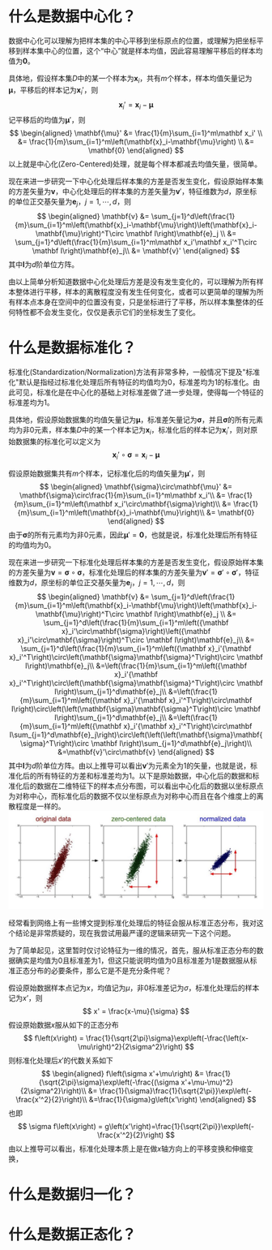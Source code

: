 # 什么是数据中心化？

数据中心化可以理解为把样本集的中心平移到坐标原点的位置，或理解为把坐标平移到样本集中心的位置，这个“中心”就是样本均值，因此容易理解平移后的样本均值为$\mathbf{0}$。

具体地，假设样本集$D$中的某一个样本为$\mathbf{x}_i$，共有$m$个样本，样本均值矢量记为$\mathbf{\mu}$，平移后的样本记为$\mathbf x_i'$，则
$$
\mathbf x_i' = \mathbf{x}_i-\boldsymbol{\mu}
$$
记平移后的均值为$\mathbf{\mu}'$，则
$$
\begin{aligned}
\mathbf{\mu}' &= \frac{1}{m}\sum_{i=1}^m\mathbf x_i' \\
&= \frac{1}{m}\sum_{i=1}^m\left(\mathbf{x}_i-\mathbf{\mu}\right) \\
&= \mathbf{0}
\end{aligned}
$$
以上就是中心化(Zero-Centered)处理，就是每个样本都减去均值矢量，很简单。

现在来进一步研究一下中心化处理后样本集的方差是否发生变化，假设原始样本集的方差矢量为$\mathbf{v}$，中心化处理后的样本集的方差矢量为$\mathbf{v}'$，特征维数为$d$，原坐标的单位正交基矢量为$\mathbf{e}_j$，$j=1,\cdots,d$，则
$$
\begin{aligned}
\mathbf{v} &= \sum_{j=1}^d\left(\frac{1}{m}\sum_{i=1}^m\left(\mathbf{x}_i-\mathbf{\mu}\right)\left(\mathbf{x}_i-\mathbf{\mu}\right)^T\circ \mathbf I\right)\mathbf{e}_j \\
&= \sum_{j=1}^d\left(\frac{1}{m}\sum_{i=1}^m\mathbf x_i'\mathbf x_i'^T\circ \mathbf I\right)\mathbf{e}_j\\
&= \mathbf{v}'
\end{aligned}
$$
其中$\mathbf I$为$d$阶单位方阵。

由以上简单分析知道数据中心化处理后方差是没有发生变化的，可以理解为所有样本整体进行平移，样本的离散程度没有发生任何变化，或者可以更简单的理解为所有样本点本身在空间中的位置没有变，只是坐标进行了平移，所以样本集整体的任何特性都不会发生变化，仅仅是表示它们的坐标发生了变化。

# 什么是数据标准化？

标准化(Standardization/Normalization)方法有非常多种，一般情况下提及"标准化"默认是指经过标准化处理后所有特征的均值均为$0$，标准差均为$1$的标准化。由此可见，标准化是在中心化的基础上对标准差做了进一步处理，使得每一个特征的标准差均为$1$。

具体地，假设原始数据集的均值矢量记为$\mathbf{\mu}$，标准差矢量记为$\mathbf{\sigma}$，并且$\mathbf{\sigma}$的所有元素均为非$0$元素，样本集$D$中的某一个样本记为$\mathbf{x}_i$，标准化后的样本记为$\mathbf{x}_i'$，则对原始数据集的标准化可以定义为
$$
\mathbf {x}_i'\circ\mathbf{\sigma} = \mathbf{x}_i-\mathbf{\mu}
$$

假设原始数据集共有$m$个样本，记标准化后的均值矢量为$\mathbf{\mu}'$，则
$$
\begin{aligned}
\mathbf{\sigma}\circ\mathbf{\mu}' &= \mathbf{\sigma}\circ\frac{1}{m}\sum_{i=1}^m\mathbf x_i'\\
&= \frac{1}{m}\sum_{i=1}^m\left(\mathbf x_i'\circ\mathbf{\sigma}\right)\\
&= \frac{1}{m}\sum_{i=1}^m\left(\mathbf{x}_i-\mathbf{\mu}\right)\\
&= \mathbf{0}
\end{aligned}
$$
由于$\mathbf{\sigma}$的所有元素均为非$0$元素，因此$\mathbf{\mu}'=\mathbf{0}$，也就是说，标准化处理后所有特征的均值均为$0$。

现在来进一步研究一下标准化处理后样本集的方差是否发生变化，假设原始样本集的方差矢量为$\mathbf{v}=\mathbf{\sigma}\circ\mathbf{\sigma}$，标准化处理后的样本集的方差矢量为$\mathbf{v}'=\mathbf{\sigma}'\circ\mathbf{\sigma}'$，特征维数为$d$，原坐标的单位正交基矢量为$\mathbf{e}_j$，$j=1,\cdots,d$，则
$$
\begin{aligned}
\mathbf{v} &= \sum_{j=1}^d\left(\frac{1}{m}\sum_{i=1}^m\left(\mathbf{x}_i-\mathbf{\mu}\right)\left(\mathbf{x}_i-\mathbf{\mu}\right)^T\circ \mathbf I\right)\mathbf{e}_j \\
&= \sum_{j=1}^d\left(\frac{1}{m}\sum_{i=1}^m\left({\mathbf x}_i'\circ\mathbf{\sigma}\right)\left({\mathbf x}_i'\circ\mathbf{\sigma}\right)^T\circ \mathbf I\right)\mathbf{e}_j\\
&= \sum_{j=1}^d\left(\frac{1}{m}\sum_{i=1}^m\left({\mathbf x}_i'{\mathbf x}_i'^T\right)\circ\left(\mathbf{\sigma}\mathbf{\sigma}^T\right)\circ \mathbf I\right)\mathbf{e}_j\\
&=\left(\frac{1}{m}\sum_{i=1}^m\left({\mathbf x}_i'{\mathbf x}_i'^T\right)\circ\left(\mathbf{\sigma}\mathbf{\sigma}^T\right)\circ \mathbf I\right)\sum_{j=1}^d\mathbf{e}_j\\
&=\left(\frac{1}{m}\sum_{i=1}^m\left({\mathbf x}_i'{\mathbf x}_i'^T\right)\circ\mathbf I\right)\circ\left(\left(\mathbf{\sigma}\mathbf{\sigma}^T\right)\circ \mathbf I\right)\sum_{j=1}^d\mathbf{e}_j\\
&=\left(\frac{1}{m}\sum_{i=1}^m\left({\mathbf x}_i'{\mathbf x}_i'^T\right)\circ\mathbf I\sum_{j=1}^d\mathbf{e}_j\right)\circ\left(\left(\left(\mathbf{\sigma}\mathbf{\sigma}^T\right)\circ \mathbf I\right)\sum_{j=1}^d\mathbf{e}_j\right)\\
&=\mathbf{v}'\circ\mathbf{v}
\end{aligned}
$$
其中$\mathbf I$为$d$阶单位方阵。由以上推导可以看出$\mathbf{v}'$为元素全为$1$的矢量，也就是说，标准化后的所有特征的方差和标准差均为$1$。以下是原始数据，中心化后的数据和标准化后的数据在二维特征下的样本点分布图，可以看出中心化后的数据以坐标原点为对称中心，而标准化后的数据不仅以坐标原点为对称中心而且在各个维度上的离散程度是一样的。
![image-20220124111332166](img/image-20220124111332166.png)

经常看到网络上有一些博文提到标准化处理后的特征会服从标准正态分布，我对这个结论是非常质疑的，现在我尝试用最严谨的逻辑来研究一下这个问题。

为了简单起见，这里暂时仅讨论特征为一维的情况，首先，服从标准正态分布的数据确实是均值为$0$且标准差为$1$，但这只能说明均值为$0$且标准差为$1$是数据服从标准正态分布的必要条件，那么它是不是充分条件呢？

假设原始数据样本点记为$x$，均值记为$\mu$，非$0$标准差记为$\sigma$，标准化处理后的样本记为$x’$，则
$$
x' = \frac{x-\mu}{\sigma}
$$
假设原始数据$x$服从如下的正态分布
$$
f\left(x\right) = \frac{1}{\sqrt{2\pi}\sigma}\exp\left(-\frac{\left(x-\mu\right)^2}{2\sigma^2}\right)
$$
则标准化处理后$x'$的代数关系如下
$$
\begin{aligned}
f\left(\sigma x'+\mu\right) &= \frac{1}{\sqrt{2\pi}\sigma}\exp\left(-\frac{(\sigma x'+\mu-\mu)^2}{2\sigma^2}\right)\\
&= \frac{1}{\sigma}\frac{1}{\sqrt{2\pi}}\exp\left(-\frac{x'^2}{2}\right)\\
&=\frac{1}{\sigma}g\left(x'\right)
\end{aligned}
$$
也即
$$
\sigma f\left(x\right) = g\left(x'\right)=\frac{1}{\sqrt{2\pi}}\exp\left(-\frac{x'^2}{2}\right)
$$
由以上推导可以看出，标准化处理本质上是在做$x$轴方向上的平移变换和伸缩变换，



# 什么是数据归一化？



# 什么是数据正态化？

